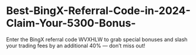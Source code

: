 # Best-BingX-Referral-Code-in-2024-Claim-Your-5300-Bonus-
Enter the BingX referral code WVXHLW to grab special bonuses and slash your trading fees by an additional 40% — don’t miss out!
